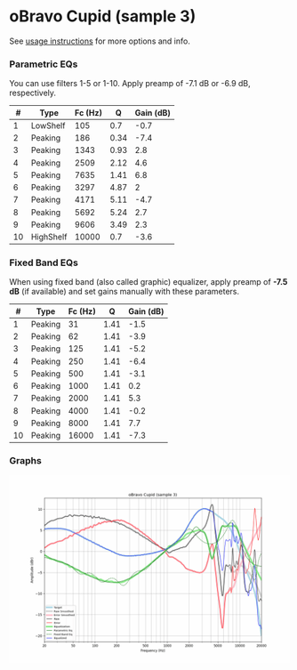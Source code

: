 # oBravo Cupid (sample 3)
See [usage instructions](https://github.com/jaakkopasanen/AutoEq#usage) for more options and info.

### Parametric EQs
You can use filters 1-5 or 1-10. Apply preamp of -7.1 dB or -6.9 dB, respectively.

|   # | Type      |   Fc (Hz) |    Q |   Gain (dB) |
|-----|-----------|-----------|------|-------------|
|   1 | LowShelf  |       105 | 0.7  |        -0.7 |
|   2 | Peaking   |       186 | 0.34 |        -7.4 |
|   3 | Peaking   |      1343 | 0.93 |         2.8 |
|   4 | Peaking   |      2509 | 2.12 |         4.6 |
|   5 | Peaking   |      7635 | 1.41 |         6.8 |
|   6 | Peaking   |      3297 | 4.87 |         2   |
|   7 | Peaking   |      4171 | 5.11 |        -4.7 |
|   8 | Peaking   |      5692 | 5.24 |         2.7 |
|   9 | Peaking   |      9606 | 3.49 |         2.3 |
|  10 | HighShelf |     10000 | 0.7  |        -3.6 |

### Fixed Band EQs
When using fixed band (also called graphic) equalizer, apply preamp of **-7.5 dB** (if available) and set gains manually with these parameters.

|   # | Type    |   Fc (Hz) |    Q |   Gain (dB) |
|-----|---------|-----------|------|-------------|
|   1 | Peaking |        31 | 1.41 |        -1.5 |
|   2 | Peaking |        62 | 1.41 |        -3.9 |
|   3 | Peaking |       125 | 1.41 |        -5.2 |
|   4 | Peaking |       250 | 1.41 |        -6.4 |
|   5 | Peaking |       500 | 1.41 |        -3.1 |
|   6 | Peaking |      1000 | 1.41 |         0.2 |
|   7 | Peaking |      2000 | 1.41 |         5.3 |
|   8 | Peaking |      4000 | 1.41 |        -0.2 |
|   9 | Peaking |      8000 | 1.41 |         7.7 |
|  10 | Peaking |     16000 | 1.41 |        -7.3 |

### Graphs
![](./oBravo%20Cupid%20(sample%203).png)
